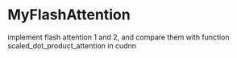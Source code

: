 # MyFlashAttention
implement flash attention 1 and 2, and compare them with function scaled_dot_product_attention in cudnn

